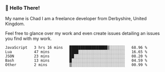 ### 👋 Hello There!

My name is Chad I am a freelance developer from Derbyshire, United Kingdom.

Feel free to glance over my work and even create issues detailing an issues you find with my work.
 
<!--START_SECTION:waka-->

```text
JavaScript   3 hrs 16 mins   █████████████████▒░░░░░░░   68.96 %
Lua          47 mins         ████░░░░░░░░░░░░░░░░░░░░░   16.65 %
JSON         23 mins         ██░░░░░░░░░░░░░░░░░░░░░░░   08.20 %
Bash         13 mins         █░░░░░░░░░░░░░░░░░░░░░░░░   04.59 %
Other        2 mins          ▒░░░░░░░░░░░░░░░░░░░░░░░░   00.99 %
```

<!--END_SECTION:waka-->
